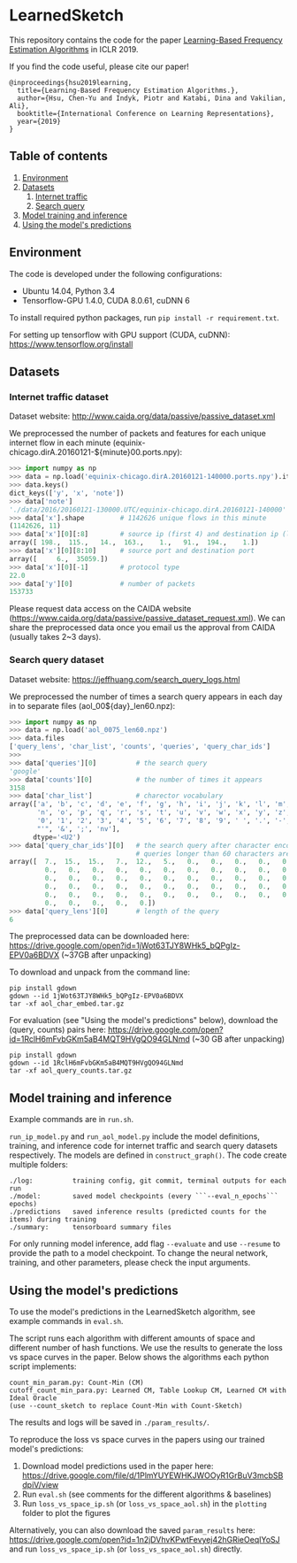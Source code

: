 # LearnedSketch

This repository contains the code for the paper [Learning-Based Frequency Estimation Algorithms](https://openreview.net/pdf?id=r1lohoCqY7) in ICLR 2019.

If you find the code useful, please cite our paper!
```
@inproceedings{hsu2019learning,
  title={Learning-Based Frequency Estimation Algorithms.},
  author={Hsu, Chen-Yu and Indyk, Piotr and Katabi, Dina and Vakilian, Ali},
  booktitle={International Conference on Learning Representations},
  year={2019}
}
```
## Table of contents
1. [Environment](#environment)
2. [Datasets](#datasets)
    1. [Internet traffic](#internet-traffic-dataset)
    1. [Search query](#search-query-dataset)
3. [Model training and inference](#model-training-and-inference)
4. [Using the model's predictions](#using-the-models-predictions)


## Environment

The code is developed under the following configurations:
- Ubuntu 14.04, Python 3.4
- Tensorflow-GPU 1.4.0, CUDA 8.0.61, cuDNN 6

To install required python packages, run ```pip install -r requirement.txt```.

For setting up tensorflow with GPU support (CUDA, cuDNN): https://www.tensorflow.org/install


## Datasets

### Internet traffic dataset

Dataset website: http://www.caida.org/data/passive/passive_dataset.xml

We preprocessed the number of packets and features for each unique internet flow in each minute (equinix-chicago.dirA.20160121-${minute}00.ports.npy):
```python
>>> import numpy as np
>>> data = np.load('equinix-chicago.dirA.20160121-140000.ports.npy').item()
>>> data.keys()
dict_keys(['y', 'x', 'note'])
>>> data['note']
'./data/2016/20160121-130000.UTC/equinix-chicago.dirA.20160121-140000'
>>> data['x'].shape         # 1142626 unique flows in this minute
(1142626, 11)
>>> data['x'][0][:8]        # source ip (first 4) and destination ip (last 4)
array([ 198.,  115.,   14.,  163.,    1.,   91.,  194.,    1.])
>>> data['x'][0][8:10]      # source port and destination port
array([     6.,  35059.])
>>> data['x'][0][-1]        # protocol type
22.0
>>> data['y'][0]            # number of packets
153733
```
Please request data access on the CAIDA website (https://www.caida.org/data/passive/passive_dataset_request.xml). We can share the preprocessed data once you email us the approval from CAIDA (usually takes 2~3 days).

### Search query dataset

Dataset website: https://jeffhuang.com/search_query_logs.html

We preprocessed the number of times a search query appears in each day in to separate files (aol_00${day}_len60.npz):
```python
>>> import numpy as np
>>> data = np.load('aol_0075_len60.npz')
>>> data.files
['query_lens', 'char_list', 'counts', 'queries', 'query_char_ids']
>>>
>>> data['queries'][0]          # the search query
'google'
>>> data['counts'][0]           # the number of times it appears
3158
>>> data['char_list']           # charector vocabulary
array(['a', 'b', 'c', 'd', 'e', 'f', 'g', 'h', 'i', 'j', 'k', 'l', 'm',
       'n', 'o', 'p', 'q', 'r', 's', 't', 'u', 'v', 'w', 'x', 'y', 'z',
       '0', '1', '2', '3', '4', '5', '6', '7', '8', '9', ' ', '.', '-',
       "'", '&', ';', 'nv'],
      dtype='<U2')
>>> data['query_char_ids'][0]   # the search query after character encoding (char -> int)
                                # queries longer than 60 characters are truncated.
array([  7.,  15.,  15.,   7.,  12.,   5.,   0.,   0.,   0.,   0.,   0.,
         0.,   0.,   0.,   0.,   0.,   0.,   0.,   0.,   0.,   0.,   0.,
         0.,   0.,   0.,   0.,   0.,   0.,   0.,   0.,   0.,   0.,   0.,
         0.,   0.,   0.,   0.,   0.,   0.,   0.,   0.,   0.,   0.,   0.,
         0.,   0.,   0.,   0.,   0.,   0.,   0.,   0.,   0.,   0.,   0.,
         0.,   0.,   0.,   0.,   0.])
>>> data['query_lens'][0]       # length of the query
6
```
The preprocessed data can be downloaded here:
https://drive.google.com/open?id=1jWot63TJY8WHk5_bQPgIz-EPV0a6BDVX (~37GB after unpacking)

To download and unpack from the command line:

```
pip install gdown
gdown --id 1jWot63TJY8WHk5_bQPgIz-EPV0a6BDVX
tar -xf aol_char_embed.tar.gz
```

For evaluation (see "Using the model's predictions" below), download the (query, counts) pairs here:
https://drive.google.com/open?id=1RclH6mFvbGKm5aB4MQT9HVgQO94GLNmd (~30 GB after unpacking)

```
pip install gdown
gdown --id 1RclH6mFvbGKm5aB4MQT9HVgQO94GLNmd
tar -xf aol_query_counts.tar.gz
```

## Model training and inference

Example commands are in ```run.sh```.

```run_ip_model.py``` and ```run_aol_model.py``` include the model definitions, training, and inference code for internet traffic and search query datasets respectively. The models are defined in ```construct_graph()```. The code create multiple folders:
```
./log:          training config, git commit, terminal outputs for each run
./model:        saved model checkpoints (every ```--eval_n_epochs``` epochs)
./predictions   saved inference results (predicted counts for the items) during training
./summary:      tensorboard summary files
```
For only running model inference, add flag ```--evaluate``` and use ```--resume``` to provide the path to a model checkpoint.
To change the neural network, training, and other parameters, please check the input arguments.

## Using the model's predictions

To use the model's predictions in the LearnedSketch algorithm, see example commands in ```eval.sh```.

The script runs each algorithm with different amounts of space and different number of hash functions. We use the results to generate the loss vs space curves in the paper. Below shows the algorithms each python script implements:
```
count_min_param.py: Count-Min (CM)
cutoff_count_min_para.py: Learned CM, Table Lookup CM, Learned CM with Ideal Oracle
(use --count_sketch to replace Count-Min with Count-Sketch)
```
The results and logs will be saved in ```./param_results/```.

To reproduce the loss vs space curves in the papers using our trained model's predictions:
1. Download model predictions used in the paper here: https://drive.google.com/file/d/1PlmYUYEWHKJWOOyR1GrBuV3mcbSBdpiV/view
2. Run ```eval.sh``` (see comments for the different algorithms & baselines)
3. Run ```loss_vs_space_ip.sh``` (or ```loss_vs_space_aol.sh```) in the ```plotting``` folder to plot the figures

Alternatively, you can also download the saved ```param_results``` here: https://drive.google.com/open?id=1n2jDVhvKPwtFevyej42hGRieOeqIYoSJ
and run ```loss_vs_space_ip.sh``` (or ```loss_vs_space_aol.sh```) directly.

